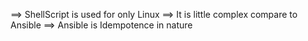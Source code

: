 
==> ShellScript is used for only Linux
==> It is little complex compare to Ansible
==> Ansible is Idempotence in nature
